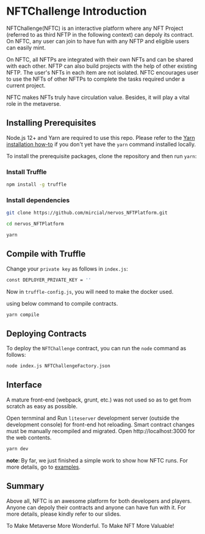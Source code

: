 # NFTChallenge Introduction

NFTChallenge(NFTC) is an interactive platform where any NFT Project (referred to as third NFTP in the following context) can depoly its contract. On NFTC, any user can join to have fun with any NFTP and eligible users can easily mint.

On NFTC, all NFTPs are integrated with their own NFTs and can be shared with each other. NFTP can also build projects with the help of other existing NFTP. The user's NFTs in each item are not isolated. NFTC encourages user to use the NFTs of other NFTPs to complete the tasks required under a current project.

NFTC makes NFTs truly have circulation value. Besides, it will play a vital role in the metaverse.

## Installing Prerequisites

Node.js 12+ and Yarn are required to use this repo. 
Please refer to the [Yarn installation how-to](https://classic.yarnpkg.com/en/docs/install) if you don't yet have the `yarn` command installed locally.

To install the prerequisite packages,  clone the repository and then run `yarn`:

### Install Truffle

```bash
npm install -g truffle 
```

### Install dependencies

```bash
git clone https://github.com/mircial/nervos_NFTPlatform.git

cd nervos_NFTPlatform

yarn
```

## Compile with Truffle 

Change your `private key` as follows in `index.js`:

```bash
const DEPLOYER_PRIVATE_KEY = ''
```

Now in `truffle-config.js`, you will need to make the docker used.

using below command to compile contracts.

```bash
yarn compile
```

## Deploying Contracts

To deploy the `NFTChallenge` contract,  you can run the `node` command as follows:

```bash
node index.js NFTChallengeFactory.json
```

## Interface

A mature front-end (webpack, grunt, etc.) was not used so as to get from scratch as easy as possible. 

Open ternminal and Run `liteserver` development server (outside the development console) for front-end hot reloading. Smart contract changes must be manually recompiled and migrated. Open http://localhost:3000 for the web contents.

```bash
yarn dev
```

**note**: By far, we just finished a simple work to show how NFTC runs. For more details, go to [examples](https://github.com/mircial/CollectNFT).

## Summary

Above all, NFTC is an awesome platform for both developers and players. Anyone can depoly their contracts and anyone can have fun with it. For more details, please kindly refer to our slides.

To Make Metaverse More Wonderful. To Make NFT More Valuable!
